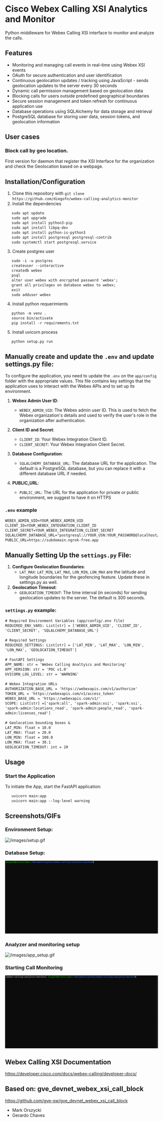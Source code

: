 # Cisco Webex Calling XSI Analytics and Monitor
Python middleware for Webex Calling XSI interface to monitor and analyze the calls.

## Features
- Monitoring and managing call events in real-time using Webex XSI events
- OAuth for secure authentication and user identification
- Continuous geolocation updates / tracking using JavaScript - sends geolocation updates to the server every 30 seconds
- Dynamic call permission management based on geolocation data
- Blocking calls for users outside predefined geographical boundaries
- Secure session management and token refresh for continuous application use
- Database operations using SQLAlchemy for data storage and retrieval
- PostgreSQL database for storing user data, session tokens, and geolocation information

## User cases

### Block call by geo location.
First version for daemon that register the XSI Interface for the organization and check the Geolocation based on a webpage.



## Installation/Configuration

1. Clone this repository with `git clone https://github.com/diegofn/webex-calling-analytics-monitor`
2. Install the dependencies
```Shell
   sudo apt update
   sudo apt upgrade
   sudo apt install python3-pip
   sudo apt install libpq-dev
   sudo apt install python-is-python3
   sudo apt install postgresql postgresql-contrib
   sudo systemctl start postgresql.service
```

3. Create postgres user
```Shell
   sudo -i -u postgres
   createuser --interactive
   createdb webex
   psql
   alter user webex with encrypted password 'webex';
   grant all privileges on database webex to webex;
   exit
   sudo adduser webex
```

4. Install python requerimients
```Shell
   python -m venv .
   source bin/activate
   pip install -r requirements.txt
```

5. Install uvicorn process
```Shell
   python setup.py run
```

## Manually create and update the `.env` and update settings.py file:

To configure the application, you need to update the `.env` on the `app/config` folder with the appropriate values. 
This file contains key settings that the application uses to interact with the Webex APIs and to set up its environment.

1. **Webex Admin User ID**:
   - `WEBEX_ADMIN_UID`: The Webex admin user ID. This is used to fetch the Webex organization's details and used to verify the user's role in the organization after authentication.

2. **Client ID and Secret**:
   - `CLIENT_ID`: Your Webex Integration Client ID.
   - `CLIENT_SECRET`: Your Webex Integration Client Secret.

3. **Database Configuration**:
   - `SQLALCHEMY_DATABASE_URL`: The database URL for the application. The default is a PostgreSQL database, but you can replace it with a different database URL if needed.

4. **PUBLIC_URL**: 
   - `PUBLIC_URL`: The URL for the application for private or public environment, we suggest to have it on HTTPS


### `.env` example
   ```script
   WEBEX_ADMIN_UID=YOUR_WEBEX_ADMIN_UID
   CLIENT_ID=YOUR_WEBEX_INTEGRATION_CLIENT_ID
   CLIENT_SECRET=YOUR_WEBEX_INTEGRATION_CLIENT_SECRET
   SQLALCHEMY_DATABASE_URL="postgresql://YOUR_USN:YOUR_PASSWORD@localhost/YOUR_DB_NAME"
   PUBLIC_URL=https://subdomain.ngrok-free.app
   ```

## Manually Setting Up the `settings.py` File:
1. **Configure Geolocation Boundaries**: 
   - `LAT_MAX`: `LAT_MIN`, `LAT_MAX`, `LON_MIN`, `LON_MAX` are the latitude and longitude boundaries for the geofencing feature. Update these in settings.py as well.
2. **Geolocation Timeout**:
    - `GEOLOCATION_TIMEOUT`: The time interval (in seconds) for sending geolocation updates to the server. The default is 300 seconds.

### `settings.py` example:
```script
# Required Environment Variables (app/config/.env file)
REQUIRED_ENV_VARS: List[str] = ['WEBEX_ADMIN_UID', 'CLIENT_ID', 'CLIENT_SECRET', 'SQLALCHEMY_DATABASE_URL']

# Required Settings
REQUIRED_SETTINGS: List[str] = ['LAT_MIN', 'LAT_MAX', 'LON_MIN', 'LON_MAX', 'GEOLOCATION_TIMEOUT']

# FastAPI Settings
APP_NAME: str = 'Webex Calling Analtyics and Monitoring'
APP_VERSION: str = 'POC v1.0'
UVICORN_LOG_LEVEL: str = 'WARNING'

# Webex Integration URLs
AUTHORIZATION_BASE_URL = 'https://webexapis.com/v1/authorize'
TOKEN_URL = 'https://webexapis.com/v1/access_token'
WEBEX_BASE_URL = 'https://webexapis.com/v1/'
SCOPE: List[str] =['spark:all', 'spark-admin:xsi', 'spark:xsi', 'spark-admin:locations_read', 'spark-admin:people_read', 'spark-admin:licenses_read']

# Geolocation bounding boxes &
LAT_MIN: float = 10.0
LAT_MAX: float = 20.0
LON_MIN: float = 100.0
LON_MAX: float = 30.1
GEOLOCATION_TIMEOUT: int = 20
```

## Usage
### Start the Application
To initiate the App, start the FastAPI application:
```
   uvicorn main:app
   uvicorn main:app --log-level warning
```

## Screenshots/GIFs
### Environment Setup: <br>
![/images/setup.gif](/images/setup.gif)<br>

### Database Setup: <br>
![/images/database_setup.gif](/images/database_setup.gif)<br>

### Analyzer and monitoring setup <br>
![/images/app_setup.gif](/images/app_setup.gif)<br>

### Starting Call Monitoring <br>
![/images/call_monitor.gif](/images/call_monitor.gif)<br>

## Webex Calling XSI Documentation
https://developer.cisco.com/docs/webex-calling/developer-docs/

## Based on: gve_devnet_webex_xsi_call_block 
https://github.com/gve-sw/gve_devnet_webex_xsi_call_block
* Mark Orszycki
* Gerardo Chaves